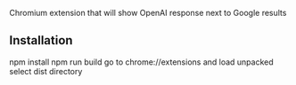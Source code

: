 Chromium extension that will show OpenAI response next to Google results

## Installation
npm install
npm run build
go to chrome://extensions and load unpacked
select dist directory
